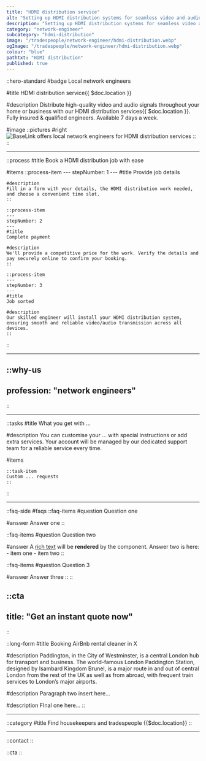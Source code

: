 ```yaml
---
title: "HDMI distribution service"
alt: "Setting up HDMI distribution systems for seamless video and audio transmission"
description: "Setting up HDMI distribution systems for seamless video and audio transmission"
category: "network-engineer"
subcategory: "hdmi-distribution"
image: "/tradespeople/network-engineer/hdmi-distribution.webp"
ogImage: "/tradespeople/network-engineer/hdmi-distribution.webp"
colour: "blue"
pathtxt: "HDMI distribution"
published: true
---
```


::hero-standard
#badge
Local network engineers

#title
HDMI distribution service{{ $doc.location }}

#description
Distribute high-quality video and audio signals throughout your home or business with our HDMI distribution services{{ $doc.location }}. Fully insured & qualified engineers. Available 7 days a week.

#image
    ::pictures
    #right
    ![BaseLink offers local network engineers for HDMI distribution services](/tradespeople/network-engineer/hdmi-distribution.webp)
    ::
::

---

::process
#title
Book a HDMI distribution job with ease

#items
    ::process-item
    ---
    stepNumber: 1
    ---
    #title
    Provide job details

    #description
    Fill in a form with your details, the HDMI distribution work needed, and choose a convenient time slot.
    ::
    
    ::process-item
    ---
    stepNumber: 2
    ---
    #title
    Complete payment

    #description
    We'll provide a competitive price for the work. Verify the details and pay securely online to confirm your booking.
    ::

    ::process-item
    ---
    stepNumber: 3
    ---
    #title
    Job sorted

    #description
    Our skilled engineer will install your HDMI distribution system, ensuring smooth and reliable video/audio transmission across all devices.
    ::
::

---

::why-us
---
profession: "network engineers"
---
::

---

::tasks
#title
What you get with ...

#description
You can customise your ... with special instructions or add extra services. Your account will be managed by our dedicated support team for a reliable service every time.

#items

    ::task-item
    Custom ... requests
    ::
::

---

::faq-side
#faqs
  ::faq-items
  #question
  Question one

  #answer
  Answer one
  ::

  ::faq-items
  #question
  Question two

  #answer
  A [rich text](/services/commercial-cleaning) will be **rendered** by the component.
  Answer two is here:
    - item one
    - item two
  ::

  ::faq-items
  #question
  Question 3

  #answer
  Answer three
  ::
::

::cta
---
title: "Get an instant quote now"
---
::

::long-form
#title
Booking AirBnb rental cleaner in X

#description
Paddington, in the City of Westminster, is a central London hub for transport and business. The world-famous London Paddington Station, designed by Isambard Kingdom Brunel, is a major route in and out of central London from the rest of the UK as well as from abroad, with frequent train services to London’s major airports.

#description
Paragraph two insert here...

#description
FInal one here...
::

---

::category
#title
Find housekeepers and tradespeople {{$doc.location}}
::

---

::contact
::

::cta
::